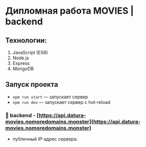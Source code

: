 # Дипломная работа MOVIES | backend

## Технологии:
1. JavaScript (ES6)
2. Node.js
3. Express
4. MongoDB

## Запуск проекта
* `npm run start` — запускает сервер
* `npm run dev` — запускает сервер с hot-reload

### :link: backend - [https://api.datura-movies.nomoredomains.monster](https://api.datura-movies.nomoredomains.monster)

* публичный IP-адрес сервера:
